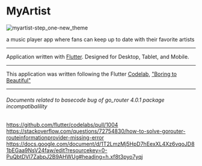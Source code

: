# MyArtist
![myartist-step_one-new_theme](https://user-images.githubusercontent.com/79285555/176287360-272c9664-0cb2-472f-b8c3-6f44ba510ce4.png)

a music player app where fans can keep up to date with their favorite artists

---

Application written with [Flutter](https://flutter.dev/).
Designed for Desktop, Tablet, and Mobile.

---

This application was written following the Flutter [Codelab](https://codelabs.developers.google.com/?product=flutter),  ["Boring to Beautiful"](https://codelabs.developers.google.com/codelabs/flutter-boring-to-beautiful#0)

---

###### Documents related to basecode bug of go_router 4.0.1 package incompatibalility 
https://github.com/flutter/codelabs/pull/1004
https://stackoverflow.com/questions/72754830/how-to-solve-gorouter-routeinformationprovider-missing-error
https://docs.google.com/document/d/1T2LmzMj5HpD7hEexXL4Xz6vqoJD81bEGaa9NsV24faw/edit?resourcekey=0-PuQbtDVl7ZabpJ2B9AHWUg#heading=h.xf8t3pyo7yqj
